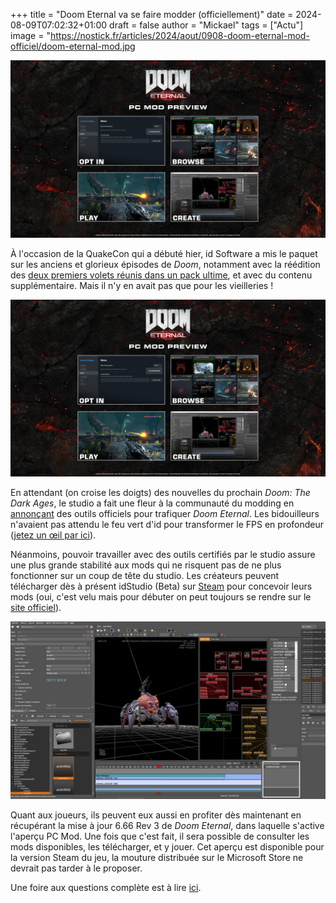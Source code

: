 +++
title = "Doom Eternal va se faire modder (officiellement)"
date = 2024-08-09T07:02:32+01:00
draft = false
author = "Mickael"
tags = ["Actu"]
image = "https://nostick.fr/articles/2024/aout/0908-doom-eternal-mod-officiel/doom-eternal-mod.jpg

![Doom Eternal](doom-eternal-pc-mod.jpg "")

À l'occasion de la QuakeCon qui a débuté hier, id Software a mis le paquet sur les anciens et glorieux épisodes de *Doom*, notamment avec la réédition des [deux premiers volets réunis dans un pack ultime](https://nostick.fr/articles/2024/aout/0808-doom-reunion-nouveautes/), et avec du contenu supplémentaire. Mais il n'y en avait pas que pour les vieilleries !

![Doom Eternal PC Mod](doom-eternal-pc-mod.jpg "")

En attendant (on croise les doigts) des nouvelles du prochain *Doom: The Dark Ages*, le studio a fait une fleur à la communauté du modding en [annonçant](https://slayersclub.bethesda.net/en-US/article/doom-eternal-pc-mod-preview?linkId=100000279163235) des outils officiels pour trafiquer *Doom Eternal*. Les bidouilleurs n'avaient pas attendu le feu vert d'id pour transformer le FPS en profondeur ([jetez un œil par ici](https://www.nexusmods.com/doometernal)).

Néanmoins, pouvoir travailler avec des outils certifiés par le studio assure une plus grande stabilité aux mods qui ne risquent pas de ne plus fonctionner sur un coup de tête du studio. Les créateurs peuvent télécharger dès à présent idStudio (Beta) sur [Steam](https://store.steampowered.com/app/2545650/DOOM_Eternal_idStudio/) pour concevoir leurs mods (oui, c'est velu mais pour débuter on peut toujours se rendre sur le [site officiel](https://idstudio.idsoftware.com)).

![idStudio](doom-idstudio-beta.jpg "")

Quant aux joueurs, ils peuvent eux aussi en profiter dès maintenant en récupérant la mise à jour 6.66 Rev 3 de *Doom Eternal*, dans laquelle s'active l'aperçu PC Mod. Une fois que c'est fait, il sera possible de consulter les mods disponibles, les télécharger, et y jouer. Cet aperçu est disponible pour la version Steam du jeu, la mouture distribuée sur le Microsoft Store ne devrait pas tarder à le proposer.

Une foire aux questions complète est à lire [ici](https://idstudio.idsoftware.com/faq).